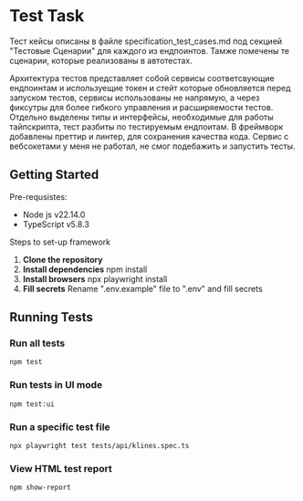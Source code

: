 # Test Task
Тест кейсы описаны в файле specification_test_cases.md под секцией "Тестовые Сценарии" для каждого из ендпоинтов. Тамже помечены те сценарии, которые реализованы в автотестах.

Архитектура тестов представляет собой сервисы соответсвующие ендпоинтам и используещие токен и стейт которые обновляется перед запуском тестов, сервисы использованы не напрямую, а через фиксутры для более гибкого управления и расширяемости тестов. Отдельно выделены типы и интерфейсы, необходимые для работы тайпскрипта, тест разбиты по тестируемым ендпоитам. В фреймворк добавлены преттир и линтер, для сохранения качества кода.
Сервис с вебсокетами у меня не работал, не смог подебажить и запустить тесты.
## Getting Started
Pre-requsistes:
- Node js v22.14.0
- TypeScript v5.8.3

Steps to set-up framework
1. **Clone the repository**
2. **Install dependencies**
    npm install
3. **Install browsers**
    npx playwright install
4. **Fill secrets**
    Rename ".env.example" file to ".env" and fill secrets

## Running Tests

### Run all tests
    npm test

### Run tests in UI mode
    npm test:ui

### Run a specific test file
    npx playwright test tests/api/klines.spec.ts

### View HTML test report
    npm show-report
